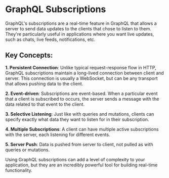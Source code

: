 # GraphQL Subscriptions

GraphQL's subscriptions are a real-time feature in GraphQL that allows a server to send data updates to the clients that
chose to listen to them. They're particularly useful in applications where you want live updates, such as chats, live
feeds, notifications, etc.

## Key Concepts:

**1. Persistent Connection**: Unlike typical request-response flow in HTTP, GraphQL subscriptions maintain a long-lived
connection between client and server. This connection is usually a WebSocket, but can be any transport that allows
pushing data to the client.

**2. Event-driven**: Subscriptions are event-based. When a particular event that a client is subscribed to occurs, the
server sends a message with the data related to that event to the client.

**3. Selective Listening**: Just like with queries and mutations, clients can specify exactly what data they want to
listen for in their subscription.

**4. Multiple Subscriptions**: A client can have multiple active subscriptions with the server, each listening for
different events.

**5. Server Push**: Data is pushed from server to client, not pulled as with queries or mutations.

Using GraphQL subscriptions can add a level of complexity to your application, but they are an incredibly powerful tool
for building real-time functionality.
